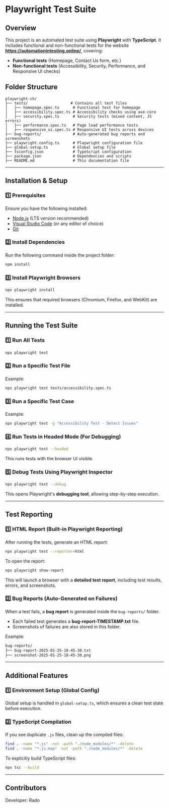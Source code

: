 # Playwright Test Suite

## Overview
This project is an automated test suite using **Playwright** with **TypeScript**. It includes functional and non-functional tests for the website **https://automationintesting.online/**, covering:
- **Functional tests** (Homepage, Contact Us form, etc.)
- **Non-functional tests** (Accessibility, Security, Performance, and Responsive UI checks)

## Folder Structure
```
playwright-ch/
├── tests/                   # Contains all test files
│   ├── homepage.spec.ts      # Functional test for homepage
│   ├── accessibility.spec.ts # Accessibility checks using axe-core
│   ├── security.spec.ts      # Security tests (mixed content, JS errors)
│   ├── performance.spec.ts   # Page load performance tests
│   ├── responsive_ui.spec.ts # Responsive UI tests across devices
├── bug-reports/              # Auto-generated bug reports and screenshots
├── playwright.config.ts      # Playwright configuration file
├── global-setup.ts           # Global setup file
├── tsconfig.json             # TypeScript configuration
├── package.json              # Dependencies and scripts
├── README.md                 # This documentation file
```

---
## **Installation & Setup**

### **1️⃣ Prerequisites**
Ensure you have the following installed:
- [Node.js](https://nodejs.org/) (LTS version recommended)
- [Visual Studio Code](https://code.visualstudio.com/) (or any editor of choice)
- [Git](https://git-scm.com/)

### **2️⃣ Install Dependencies**
Run the following command inside the project folder:
```sh
npm install
```

### **3️⃣ Install Playwright Browsers**
```sh
npx playwright install
```
This ensures that required browsers (Chromium, Firefox, and WebKit) are installed.

---
## **Running the Test Suite**

### **1️⃣ Run All Tests**
```sh
npx playwright test
```

### **2️⃣ Run a Specific Test File**
Example:
```sh
npx playwright test tests/accessibility.spec.ts
```

### **3️⃣ Run a Specific Test Case**
Example:
```sh
npx playwright test -g "Accessibility Test - Detect Issues"
```

### **4️⃣ Run Tests in Headed Mode (For Debugging)**
```sh
npx playwright test --headed
```
This runs tests with the browser UI visible.

### **5️⃣ Debug Tests Using Playwright Inspector**
```sh
npx playwright test --debug
```
This opens Playwright's **debugging tool**, allowing step-by-step execution.

---
## **Test Reporting**
### **1️⃣ HTML Report (Built-in Playwright Reporting)**
After running the tests, generate an HTML report:
```sh
npx playwright test --reporter=html
```
To open the report:
```sh
npx playwright show-report
```
This will launch a browser with a **detailed test report**, including test results, errors, and screenshots.

### **2️⃣ Bug Reports (Auto-Generated on Failures)**
When a test fails, a **bug report** is generated inside the `bug-reports/` folder.
- Each failed test generates a **bug-report-TIMESTAMP.txt** file.
- Screenshots of failures are also stored in this folder.

Example:
```sh
bug-reports/
├── bug-report-2025-01-25-18-45-30.txt
├── screenshot-2025-01-25-18-45-30.png
```

---
## **Additional Features**

### **1️⃣ Environment Setup (Global Config)**
Global setup is handled in `global-setup.ts`, which ensures a clean test state before execution.

### **2️⃣ TypeScript Compilation**
If you see duplicate `.js` files, clean up the compiled files:
```sh
find . -name "*.js" -not -path "./node_modules/*" -delete
find . -name "*.js.map" -not -path "./node_modules/*" -delete
```

To explicitly build TypeScript files:
```sh
npx tsc --build
```

---
## **Contributors**
Developer: Rado


